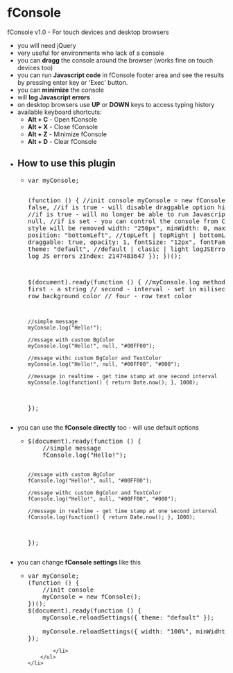 # fConsole
fConsole v1.0 - For touch devices and desktop browsers

<ul class="list clearfix">
  <li>you will need jQuery</li>
	<li>very useful for environments who lack of a console</li>
	<li>you can <b>dragg</b> the console around the browser (works fine on touch devices too)</li>
	<li>you can run <b>Javascript code</b> in fConsole footer area and see the results by pressing enter key or 'Exec' button.</li>
	<li>you can <b>minimize</b> the console</li>
	<li>will <b>log Javascript errors</b></li>
	<li>on desktop browsers use <b>UP</b> or <b>DOWN</b> keys to access typing history</li>
	<li>
		available keyboard shortcuts:
		<ul>
			<li><b>Alt + C</b> - Open fConsole</li>
			<li><b>Alt + X</b> - Close fConsole</li>
			<li><b>Alt + Z</b> - Minimize fConsole</li>
			<li><b>Alt + D</b> - Clear fConsole</li>
		</ul>
	</li>
  <li>
      <h2>How to use this plugin</h2>
      <ul>
          <li>
<pre>
var myConsole;

(function () {
    //init console
    myConsole = new fConsole({
        hideHeader: false, //if is true - will disable draggable option
        hideFooter: false, //if is true - will no longer be able to run Javascript code
        className: null, //if is set - you can control the console from CSS - all inline style will be removed
        width: "250px",
        minWidth: 0,
        maxHeight: "250px",
        position: "bottomLeft", //topLeft | topRight | bottomLeft | bottomRight
        draggable: true,
        opacity: 1,
        fontSize: "12px",
        fontFamily: "monospace",
        theme: "default", //default | clasic | light
        logJSErrors: true, //will log JS errors
        zIndex: 2147483647
    });
})();

$(document).ready(function () {
    //myConsole.log method parameters
    //  first - a string
    //  second - interval - set in miliseconds
    //  third - row background color
    //  four - row text color
    
    //simple message
    myConsole.log("Hello!");
    
    //mssage with custom BgColor
    myConsole.log("Hello!", null, "#00FF00");
    
    //mssage withc custom BgColor and TextColor
    myConsole.log("Hello!", null, "#00FF00", "#000");
    
    //message in realtime - get time stamp at one second interval
    myConsole.log(function() { return Date.now(); }, 1000);
});
</pre>
          </li>
      </ul>
  </li>
  <li>
      you can use the <b>fConsole directly</b> too - will use default options
      <ul>
          <li>
<pre>
$(document).ready(function () {
    //simple message
    fConsole.log("Hello!");
    
    //mssage with custom BgColor
    fConsole.log("Hello!", null, "#00FF00");
    
    //mssage withc custom BgColor and TextColor
    fConsole.log("Hello!", null, "#00FF00", "#000");
    
    //message in realtime - get time stamp at one second interval
    fConsole.log(function() { return Date.now(); }, 1000);
});
</pre>
                                </li>
                            </ul>
                        </li>
                        <li>
                            you can change <b>fConsole settings</b> like this
                            <ul>
                                <li>
<pre>
var myConsole;
(function () {
    //init console
    myConsole = new fConsole();
})();
$(document).ready(function () {
    myConsole.reloadSettings({ theme: "default" });
    
    myConsole.reloadSettings({ width: "100%", minWidht: 0 });
});
</pre>
            </li>
        </ul>
    </li>
</ul>
